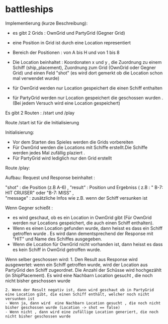 # battleships

Implementierung (kurze Beschreibung):

- es gibt 2 Grids : OwnGrid und PartyGrid (Gegner Grid)
- eine Position in Grid ist durch eine Location representiert
- Bereich der Positionen : von A bis H und von 1 bis 8 
- Die Location beinhaltet : Koordonaten x und y , die Zuordnung zu einem Schiff (ship_placement), Zuordnung zum Grid (OwnGrid oder Gegner Grid) und einen Feld "shot" (es wird dort gemerkt ob die Location schon mal verwendet wurde)

- für OwnGrid werden nur Location gespeichert die einen Schiff enthalten
- für PartyGrid werden nur Location gespeichert die geschossen wurden . (Bei jedem Versuch wird eine Location gespeichert)

Es gibt 2 Routen : /start und /play

Route /start ist für die Initialisierung

Initialisierung:
- Vor dem Starten des Spieles werden die Grids vorbereiten
- Für OwnGrid werden die Locations mit Schiffe erstellt.Die Schiffe werden jedes Mal zufällig plaziert .
- Für PartyGrid wird lediglich nur den Grid erstellt

Route /play: 

Aufbau:
 Request und Response beinhaltet : 
 
 "shot" : die Position (z.B A-6) , 
 "result" : Position und Ergebniss ( z.B : " B-7: HIT CRUISER"  oder "B-7: MISS" ,  
 "message" : zusätzliche Infos wie z.B. wenn der Schiff versunken ist

Wenn Gegner schießt :
  - es wird geschaut, ob es ein Location in OwnGrid gibt (Für OwnGrid werden nur Locations gespeichert, die auch einen Schiff enthalten).
  - Wenn es einen Location gefunden wurde,  dann heisst es dass ein Schiff getroffen wurde . Es wird dann dementsprechend der Response mit "HIT" und Name des Schiffes ausgegeben.
  - Wenn die Location für OwnGrid nicht vorhanden ist, dann heisst es dass es kein Schiff in OwnGrid getroffen wurde.
  
  Wenn selber geschossen wird:
    1. Den Result aus Response wird ausgewertet: wenn ein Schiff getroffen wurde, wird der Location aus PartyGrid den Schiff zugeordnet. Die Anzahl der Schüsse wird hochgezählt (in ShipPlacement). 
    Es wird eine Nachbarn Location gesucht , die noch nicht bisher geschossen wurde
    
    2. Wenn der Result negativ ist, dann wird geschaut ob in PartyGrid eine Location gibt, die einen Schiff enthält, welcher noch nicht versunken ist
    - Wenn ja, dann wird  eine Nachbarn Location gesucht , die noch nicht bisher geschossen wurde (Location -> shot == false)
    - Wenn nicht , dann wird eine zufällige Location generiert, die noch nicht bisher geschossen wurde 
    
    
   
  
  
